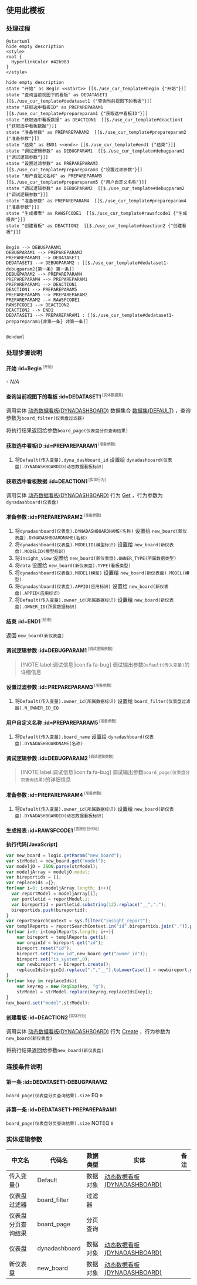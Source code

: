 ## 使用此模板 <!-- {docsify-ignore-all} -->

   

### 处理过程

```plantuml
@startuml
hide empty description
<style>
root {
  HyperlinkColor #42b983
}
</style>

hide empty description
state "开始" as Begin <<start>> [[$./use_cur_template#begin {"开始"}]]
state "查询当前视图下的看板" as DEDATASET1  [[$./use_cur_template#dedataset1 {"查询当前视图下的看板"}]]
state "获取选中看板ID" as PREPAREPARAM1  [[$./use_cur_template#prepareparam1 {"获取选中看板ID"}]]
state "获取选中看板数据" as DEACTION1  [[$./use_cur_template#deaction1 {"获取选中看板数据"}]]
state "准备参数" as PREPAREPARAM2  [[$./use_cur_template#prepareparam2 {"准备参数"}]]
state "结束" as END1 <<end>> [[$./use_cur_template#end1 {"结束"}]]
state "调试逻辑参数" as DEBUGPARAM1  [[$./use_cur_template#debugparam1 {"调试逻辑参数"}]]
state "设置过滤参数" as PREPAREPARAM3  [[$./use_cur_template#prepareparam3 {"设置过滤参数"}]]
state "用户自定义名称" as PREPAREPARAM5  [[$./use_cur_template#prepareparam5 {"用户自定义名称"}]]
state "调试逻辑参数" as DEBUGPARAM2  [[$./use_cur_template#debugparam2 {"调试逻辑参数"}]]
state "准备参数" as PREPAREPARAM4  [[$./use_cur_template#prepareparam4 {"准备参数"}]]
state "生成报表" as RAWSFCODE1  [[$./use_cur_template#rawsfcode1 {"生成报表"}]]
state "创建看板" as DEACTION2  [[$./use_cur_template#deaction2 {"创建看板"}]]


Begin --> DEBUGPARAM1
DEBUGPARAM1 --> PREPAREPARAM3
PREPAREPARAM3 --> DEDATASET1
DEDATASET1 --> DEBUGPARAM2 : [[$./use_cur_template#dedataset1-debugparam2{第一条} 第一条]]
DEBUGPARAM2 --> PREPAREPARAM4
PREPAREPARAM4 --> PREPAREPARAM1
PREPAREPARAM1 --> DEACTION1
DEACTION1 --> PREPAREPARAM5
PREPAREPARAM5 --> PREPAREPARAM2
PREPAREPARAM2 --> RAWSFCODE1
RAWSFCODE1 --> DEACTION2
DEACTION2 --> END1
DEDATASET1 --> PREPAREPARAM1 : [[$./use_cur_template#dedataset1-prepareparam1{非第一条} 非第一条]]


@enduml
```


### 处理步骤说明

#### 开始 :id=Begin<sup class="footnote-symbol"> <font color=gray size=1>[开始]</font></sup>



*- N/A*
#### 查询当前视图下的看板 :id=DEDATASET1<sup class="footnote-symbol"> <font color=gray size=1>[实体数据集]</font></sup>



调用实体 [动态数据看板(DYNADASHBOARD)](module/Base/dyna_dashboard.md) 数据集合 [数据集(DEFAULT)](module/Base/dyna_dashboard#数据集合) ，查询参数为`board_filter(仪表盘过滤器)`

将执行结果返回给参数`board_page(仪表盘分页查询结果)`

#### 获取选中看板ID :id=PREPAREPARAM1<sup class="footnote-symbol"> <font color=gray size=1>[准备参数]</font></sup>



1. 将`Default(传入变量).dyna_dashboard_id` 设置给  `dynadashboard(仪表盘).DYNADASHBOARDID(动态数据看板标识)`

#### 获取选中看板数据 :id=DEACTION1<sup class="footnote-symbol"> <font color=gray size=1>[实体行为]</font></sup>



调用实体 [动态数据看板(DYNADASHBOARD)](module/Base/dyna_dashboard.md) 行为 [Get](module/Base/dyna_dashboard#行为) ，行为参数为`dynadashboard(仪表盘)`

#### 准备参数 :id=PREPAREPARAM2<sup class="footnote-symbol"> <font color=gray size=1>[准备参数]</font></sup>



1. 将`dynadashboard(仪表盘).DYNADASHBOARDNAME(名称)` 设置给  `new_board(新仪表盘).DYNADASHBOARDNAME(名称)`
2. 将`dynadashboard(仪表盘).MODELID(模型标识)` 设置给  `new_board(新仪表盘).MODELID(模型标识)`
3. 将`insight_view` 设置给  `new_board(新仪表盘).OWNER_TYPE(所属数据类型)`
4. 将`data` 设置给  `new_board(新仪表盘).TYPE(看板类型)`
5. 将`dynadashboard(仪表盘).MODEL(模型)` 设置给  `new_board(新仪表盘).MODEL(模型)`
6. 将`dynadashboard(仪表盘).APPID(应用标识)` 设置给  `new_board(新仪表盘).APPID(应用标识)`
7. 将`Default(传入变量).owner_id(所属数据标识)` 设置给  `new_board(新仪表盘).OWNER_ID(所属数据标识)`

#### 结束 :id=END1<sup class="footnote-symbol"> <font color=gray size=1>[结束]</font></sup>



返回 `new_board(新仪表盘)`

#### 调试逻辑参数 :id=DEBUGPARAM1<sup class="footnote-symbol"> <font color=gray size=1>[调试逻辑参数]</font></sup>



> [!NOTE|label:调试信息|icon:fa fa-bug]
> 调试输出参数`Default(传入变量)`的详细信息


#### 设置过滤参数 :id=PREPAREPARAM3<sup class="footnote-symbol"> <font color=gray size=1>[准备参数]</font></sup>



1. 将`Default(传入变量).owner_id(所属数据标识)` 设置给  `board_filter(仪表盘过滤器).N_OWNER_ID_EQ`

#### 用户自定义名称 :id=PREPAREPARAM5<sup class="footnote-symbol"> <font color=gray size=1>[准备参数]</font></sup>



1. 将`Default(传入变量).board_name` 设置给  `dynadashboard(仪表盘).DYNADASHBOARDNAME(名称)`

#### 调试逻辑参数 :id=DEBUGPARAM2<sup class="footnote-symbol"> <font color=gray size=1>[调试逻辑参数]</font></sup>



> [!NOTE|label:调试信息|icon:fa fa-bug]
> 调试输出参数`board_page(仪表盘分页查询结果)`的详细信息


#### 准备参数 :id=PREPAREPARAM4<sup class="footnote-symbol"> <font color=gray size=1>[准备参数]</font></sup>



1. 将`Default(传入变量).owner_id(所属数据标识)` 设置给  `new_board(新仪表盘).DYNADASHBOARDID(动态数据看板标识)`

#### 生成报表 :id=RAWSFCODE1<sup class="footnote-symbol"> <font color=gray size=1>[直接后台代码]</font></sup>



<p class="panel-title"><b>执行代码[JavaScript]</b></p>

```javascript
var new_board = logic.getParam("new_board");
var strModel = new_board.get("model");
var modeljO = JSON.parse(strModel);
var modeljArray = modeljO.model;
var bireportids = [];
var replaceIds ={};
for(var i=0; i<modeljArray.length; i++){
  var reportModel = modeljArray[i];
  var portletid = reportModel.i;
  var bireportid = portletid.substring(12).replace("__",".");
  bireportids.push(bireportid);
}
var reportSearchContext = sys.filter("insight_report");
var templReports = reportSearchContext.in("id",bireportids.join(",")).pageable(0,1000).select("is_system");
for(var i=0; i<templReports.length; i++){
    var bireport = templReports.get(i);
    var orginId = bireport.get("id");
    bireport.reset("id");
    bireport.set("view_id",new_board.get("owner_id"));
    bireport.set("is_system",0);
    var newbireport = bireport.create();
    replaceIds[orginId.replace(".","__").toLowerCase()] = newbireport.get("id").replace(".","__").toLowerCase();
}
for(var key in replaceIds){
    var keyreg = new RegExp(key, "g");
    strModel = strModel.replace(keyreg,replaceIds[key]);
}
new_board.set("model",strModel);
```

#### 创建看板 :id=DEACTION2<sup class="footnote-symbol"> <font color=gray size=1>[实体行为]</font></sup>



调用实体 [动态数据看板(DYNADASHBOARD)](module/Base/dyna_dashboard.md) 行为 [Create](module/Base/dyna_dashboard#行为) ，行为参数为`new_board(新仪表盘)`

将执行结果返回给参数`new_board(新仪表盘)`


### 连接条件说明
#### 第一条 :id=DEDATASET1-DEBUGPARAM2

`board_page(仪表盘分页查询结果).size` EQ `0`
#### 非第一条 :id=DEDATASET1-PREPAREPARAM1

`board_page(仪表盘分页查询结果).size` NOTEQ `0`


### 实体逻辑参数

|    中文名   |    代码名    |  数据类型    |  实体   |备注 |
| --------| --------| -------- | -------- | --------   |
|传入变量(<i class="fa fa-check"/></i>)|Default|数据对象|[动态数据看板(DYNADASHBOARD)](module/Base/dyna_dashboard.md)||
|仪表盘过滤器|board_filter|过滤器|||
|仪表盘分页查询结果|board_page|分页查询|||
|仪表盘|dynadashboard|数据对象|[动态数据看板(DYNADASHBOARD)](module/Base/dyna_dashboard.md)||
|新仪表盘|new_board|数据对象|[动态数据看板(DYNADASHBOARD)](module/Base/dyna_dashboard.md)||
